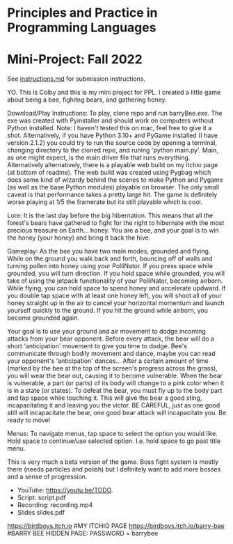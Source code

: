 # Principles and Practice in Programming Languages
# Mini-Project: Fall 2022

See [instructions.md](instructions.md) for submission instructions.

YO. This is Colby and this is my mini project for PPL. I created a little game about being a bee, fighitng bears, and gathering honey.

Download/Play Instructions:
To play, clone repo and run barryBee.exe. The exe was created with Pyinstaller and should work on computers without Python installed. Note: I haven't tested this on mac, feel free to give it a shot. Alternatively, if you have Python 3.10+ and PyGame installed (I have version 2.1.2) you could try to run the source code by opening a terminal, changing directory to the cloned repo, and runing 'python main.py'. Main, as one might expect, is the main driver file that runs everything. Alternatively alternatively, there is a playable web build on my itchio page (at bottom of readme). The web build was created using Pygbag which does some kind of wizardy behind the scenes to make Python and Pygame (as well as the base Python modules) playable on browser. The only small caveat is that performance takes a pretty large hit. The game is definitely worse playing at 1/5 the framerate but its still playable which is cool.

Lore:
It is the last day before the big hibernation. This means that all the forest's bears have gathered to fight for the right to hibernate with the most precious treasure on Earth... honey. You are a bee, and your goal is to win the honey (your honey) and bring it back the hive. 

Gameplay:
As the bee you have two main modes, grounded and flying. While on the ground you walk back and forth, bouncing off of walls and turning pollen into honey using your PolliNator. If you press space while grounded, you will turn direction. If you hold space while grounded, you will take of using the jetpack functionality of your PolliNator, becoming airborn. While flying, you can hold space to spend honey and accelerate updward. If you double tap space with at least one honey left, you will shoot all of your honey straight up in the air to cancel your horizontal momentum and launch yourself quickly to the ground. If you hit the ground while airborn, you become grounded again. 

Your goal is to use your ground and air movement to dodge incoming attacks from your bear opponent. Before every attack, the bear will do a short 'anticipation' movement to give you time to dodge. Bee's communicate through bodily movement and dance, maybe you can read your opponent's 'anticipation' dances... After a certain amount of time (marked by the bee at the top of the screen's progress across the grass), you will wear the bear out, causing it to become vulnerable. When the bear is vulnerable, a part (or parts) of its body will change to a pink color when it is in a state (or states). To defeat the bear, you must fly up to the body part and tap space while touching it. This will give the bear a good sting, incapacitating it and leaving you the victor. BE CAREFUL, just as one good still will incapacitate the bear, one good bear attack will incapacitate you. Be ready to move!

Menus:
To navigate menus, tap space to select the option you would like. Hold space to continue/use selected option. I.e. hold space to go past title menu.

This is very much a beta version of the game. Boss fight system is mostly there (needs particles and polish) but I definitely want to add more bosses and a sense of progression. 

- YouTube: https://youtu.be/TODO.
- Script: script.pdf
- Recording: recording.mp4
- Slides slides.pdf

https://birdboys.itch.io #MY ITCHIO PAGE
https://birdboys.itch.io/barry-bee #BARRY BEE HIDDEN PAGE: PASSWORD = barrybee